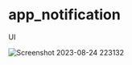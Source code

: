 # app_notification

UI 


![Screenshot 2023-08-24 223132](https://github.com/karthikms70/app_notification/assets/109992016/51b9968e-1226-48c4-89c9-956ea1c75395)
